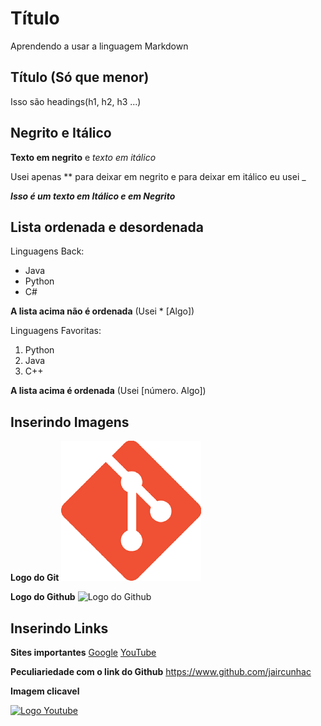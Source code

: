 # Título

Aprendendo a usar a linguagem Markdown

## Título (Só que menor)

Isso são headings(h1, h2, h3 ...)

## Negrito e Itálico 

**Texto em negrito** e _texto em itálico_

Usei apenas ** para deixar em negrito e para deixar em itálico eu usei _

_**Isso é um texto em Itálico e em Negrito**_

## Lista ordenada e desordenada

Linguagens Back: 
* Java
* Python
* C#

**A lista acima não é ordenada** (Usei * [Algo])

Linguagens Favoritas:
1. Python
2. Java
3. C++

**A lista acima é ordenada** (Usei [número. Algo])

## Inserindo Imagens
**Logo do Git**
![Logo do Git](img/gitLogo.png)

**Logo do Github**
![Logo do Github](https://upload.wikimedia.org/wikipedia/commons/thumb/c/c2/GitHub_Invertocat_Logo.svg/180px-GitHub_Invertocat_Logo.svg.png)

## Inserindo Links

**Sites importantes**
[Google](https://www.google.com)
[YouTube](https://www.youtube.com)

**Peculiariedade com o link do Github**
https://www.github.com/jaircunhac

**Imagem clicavel**

[![Logo Youtube](https://t3.ftcdn.net/jpg/04/74/05/94/360_F_474059464_qldYuzxaUWEwNTtYBJ44VN89ARuFktHW.jpg)](https://www.youtube.com)